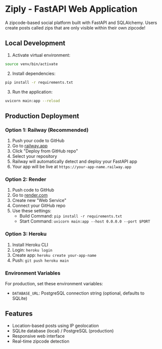 # Ziply - FastAPI Web Application

A zipcode-based social platform built with FastAPI and SQLAlchemy. Users create posts called zips that are only visible within their own zipcode!

## Local Development

1. Activate virtual environment:
```bash
source venv/bin/activate
```

2. Install dependencies:
```bash
pip install -r requirements.txt
```

3. Run the application:
```bash
uvicorn main:app --reload
```

## Production Deployment

### Option 1: Railway (Recommended)

1. Push your code to GitHub
2. Go to [railway.app](https://railway.app)
3. Click "Deploy from GitHub repo"
4. Select your repository
5. Railway will automatically detect and deploy your FastAPI app
6. Your app will be live at `https://your-app-name.railway.app`

### Option 2: Render

1. Push code to GitHub
2. Go to [render.com](https://render.com)
3. Create new "Web Service"
4. Connect your GitHub repo
5. Use these settings:
   - Build Command: `pip install -r requirements.txt`
   - Start Command: `uvicorn main:app --host 0.0.0.0 --port $PORT`

### Option 3: Heroku

1. Install Heroku CLI
2. Login: `heroku login`
3. Create app: `heroku create your-app-name`
4. Push: `git push heroku main`

### Environment Variables

For production, set these environment variables:
- `DATABASE_URL`: PostgreSQL connection string (optional, defaults to SQLite)

## Features

- Location-based posts using IP geolocation
- SQLite database (local) / PostgreSQL (production)
- Responsive web interface
- Real-time zipcode detection
